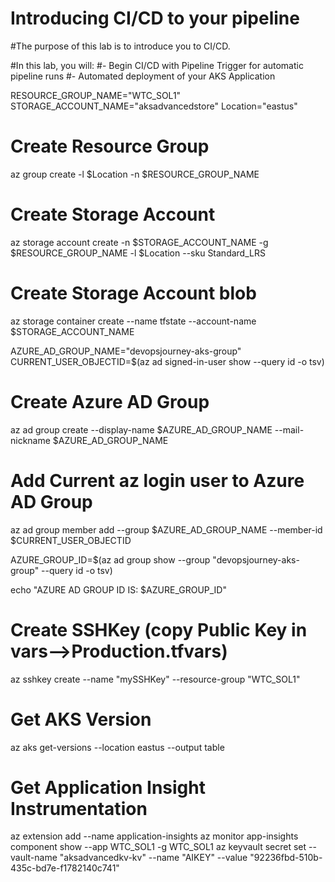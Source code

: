 # Introducing CI/CD to your pipeline

#The purpose of this lab is to introduce you to CI/CD. 

#In this lab, you will:
#- Begin CI/CD with Pipeline Trigger for automatic pipeline runs
#- Automated deployment of your AKS Application

RESOURCE_GROUP_NAME="WTC_SOL1"
STORAGE_ACCOUNT_NAME="aksadvancedstore"
Location="eastus"

# Create Resource Group
az group create -l $Location -n $RESOURCE_GROUP_NAME

# Create Storage Account
az storage account create -n $STORAGE_ACCOUNT_NAME -g $RESOURCE_GROUP_NAME -l $Location --sku Standard_LRS

# Create Storage Account blob
az storage container create  --name tfstate --account-name $STORAGE_ACCOUNT_NAME

AZURE_AD_GROUP_NAME="devopsjourney-aks-group"
CURRENT_USER_OBJECTID=$(az ad signed-in-user show --query id -o tsv)

# Create Azure AD Group
az ad group create --display-name $AZURE_AD_GROUP_NAME --mail-nickname $AZURE_AD_GROUP_NAME

# Add Current az login user to Azure AD Group
az ad group member add --group $AZURE_AD_GROUP_NAME --member-id $CURRENT_USER_OBJECTID

AZURE_GROUP_ID=$(az ad group show --group "devopsjourney-aks-group" --query id -o tsv)

echo "AZURE AD GROUP ID IS: $AZURE_GROUP_ID"

# Create SSHKey (copy Public Key in vars-->Production.tfvars)
az sshkey create --name "mySSHKey" --resource-group "WTC_SOL1"

# Get AKS Version
az aks get-versions --location eastus --output table

# Get Application Insight Instrumentation
az extension add --name application-insights 
az monitor app-insights component show --app WTC_SOL1 -g WTC_SOL1
az keyvault secret set --vault-name "aksadvancedkv-kv" --name "AIKEY" --value "92236fbd-510b-435c-bd7e-f1782140c741"
